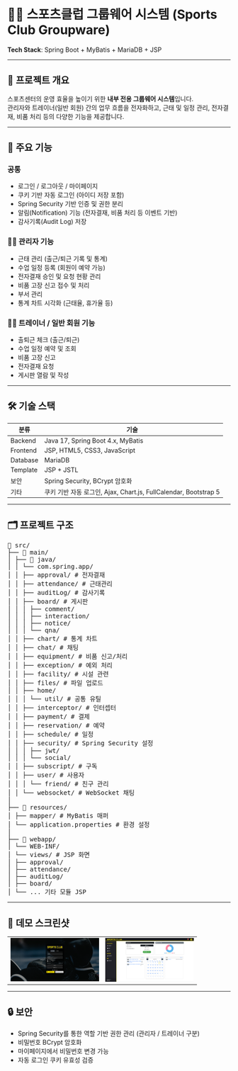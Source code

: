 # 🏋️‍♂️ 스포츠클럽 그룹웨어 시스템 (Sports Club Groupware)

**Tech Stack**: Spring Boot + MyBatis + MariaDB + JSP

---

## 📌 프로젝트 개요

스포츠센터의 운영 효율을 높이기 위한 **내부 전용 그룹웨어 시스템**입니다.  
관리자와 트레이너(일반 회원) 간의 업무 흐름을 전자화하고, 근태 및 일정 관리, 전자결재, 비품 처리 등의 다양한 기능을 제공합니다.

---

## 🎯 주요 기능

### 공통
- 로그인 / 로그아웃 / 마이페이지
- 쿠키 기반 자동 로그인 (아이디 저장 포함)
- Spring Security 기반 인증 및 권한 분리
- 알림(Notification) 기능 (전자결재, 비품 처리 등 이벤트 기반)
- 감사기록(Audit Log) 저장

### 🧑‍💼 관리자 기능
- 근태 관리 (출근/퇴근 기록 및 통계)
- 수업 일정 등록 (회원이 예약 가능)
- 전자결재 승인 및 요청 현황 관리
- 비품 고장 신고 접수 및 처리
- 부서 관리
- 통계 차트 시각화 (근태율, 휴가율 등)

### 🧑‍🏫 트레이너 / 일반 회원 기능
- 출퇴근 체크 (출근/퇴근)
- 수업 일정 예약 및 조회
- 비품 고장 신고
- 전자결재 요청
- 게시판 열람 및 작성

---

## 🛠 기술 스택

| 분류       | 기술                                                                 |
|------------|----------------------------------------------------------------------|
| Backend    | Java 17, Spring Boot 4.x, MyBatis                                    |
| Frontend   | JSP, HTML5, CSS3, JavaScript                                         |
| Database   | MariaDB                                                              |
| Template   | JSP + JSTL                                                           |
| 보안       | Spring Security, BCrypt 암호화                                       |
| 기타       | 쿠키 기반 자동 로그인, Ajax, Chart.js, FullCalendar, Bootstrap 5     |

---

## 🗂 프로젝트 구조

<pre>
📁 src/
├── 📁 main/
│ ├── 📁 java/
│ │ └── com.spring.app/
│ │ ├── approval/ # 전자결재
│ │ ├── attendance/ # 근태관리
│ │ ├── auditLog/ # 감사기록
│ │ ├── board/ # 게시판
│ │ │ ├── comment/
│ │ │ ├── interaction/
│ │ │ ├── notice/
│ │ │ └── qna/
│ │ ├── chart/ # 통계 차트
│ │ ├── chat/ # 채팅
│ │ ├── equipment/ # 비품 신고/처리
│ │ ├── exception/ # 예외 처리
│ │ ├── facility/ # 시설 관련
│ │ ├── files/ # 파일 업로드
│ │ ├── home/
│ │ │ └── util/ # 공통 유틸
│ │ ├── interceptor/ # 인터셉터
│ │ ├── payment/ # 결제
│ │ ├── reservation/ # 예약
│ │ ├── schedule/ # 일정
│ │ ├── security/ # Spring Security 설정
│ │ │ ├── jwt/
│ │ │ └── social/
│ │ ├── subscript/ # 구독
│ │ ├── user/ # 사용자
│ │ │ └── friend/ # 친구 관리
│ │ └── websocket/ # WebSocket 채팅
│
├── 📁 resources/
│ ├── mapper/ # MyBatis 매퍼
│ └── application.properties # 환경 설정
│
├── 📁 webapp/
│ └── WEB-INF/
│ └── views/ # JSP 화면
│ ├── approval/
│ ├── attendance/
│ ├── auditLog/
│ ├── board/
│ └── ... 기타 모듈 JSP
</pre>

---

## 📸 데모 스크린샷


<table>
  <tr>
    <td><img src="login.png" alt="로그인" width="200"/></td>
    <td><img src="index.png" alt="전자결재" width="200"/></td>
  </tr>
</table>

---

## 🔒 보안

- Spring Security를 통한 역할 기반 권한 관리 (관리자 / 트레이너 구분)
- 비밀번호 BCrypt 암호화
- 마이페이지에서 비밀번호 변경 가능
- 자동 로그인 쿠키 유효성 검증
